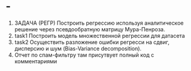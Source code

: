 # -
1. ЗАДАЧА (РЕГР) Построить регрессию используя аналитическое решение через псевдообратную матрицу Мура-Пенроза.
2. task1 Построить модель множественной регрессии для датасета
3. task2 Осуществить разложение ошибки регресси на сдвиг, дисперсию и шум (Bias-Variance decomposition).
4. Отчет по спам-фильтру там присутвует полный код с комментариями
